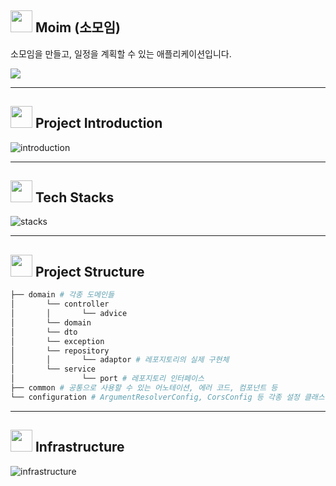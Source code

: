 ## <img src="https://github.com/salbyul/Coro-backend/assets/103320798/454c5fa5-5865-4455-b896-719a325dc6ca" width="35"> Moim (소모임)

소모임을 만들고, 일정을 계획할 수 있는 애플리케이션입니다.

<a href="https://moim.ddns.net"><img src="https://img.shields.io/badge/moim.ddns.net-green?style=flat&logo=google-chrome&logoColor=white"/></a>

---

## <img src="https://github.com/salbyul/Coro-backend/assets/103320798/985fe379-befb-442c-80ee-1cc6d0b1c8a7" width="35"> Project Introduction

![introduction](https://github.com/salbyul/Coro-backend/assets/103320798/b6099bbc-4f4b-4b26-bea1-b7609fd26438)

---

## <img src="https://github.com/salbyul/Coro-backend/assets/103320798/195638e9-e997-4be4-bb6c-a2a903898cf6" width="35"> Tech Stacks

![stacks](https://github.com/salbyul/Coro-backend/assets/103320798/de238388-44a5-46fb-8add-ef5f449d6649)

---

## <img src="https://github.com/salbyul/Coro-backend/assets/103320798/3874412c-0bc9-4694-a5b2-cb606c6b5fa7" width="35"> Project Structure

``` bash
├── domain # 각종 도메인들
│       └── controller
│       │       └── advice
│       └── domain
│       └── dto
│       └── exception
│       └── repository
│       │       └── adaptor # 레포지토리의 실제 구현체
│       └── service
│               └── port # 레포지토리 인터페이스
├── common # 공통으로 사용할 수 있는 어노테이션, 에러 코드, 컴포넌트 등
└── configuration # ArgumentResolverConfig, CorsConfig 등 각종 설정 클래스

```

---

## <img src="https://github.com/salbyul/Coro-backend/assets/103320798/d76761f9-b4d0-46c8-99da-932e3ad1df8c" width="35"> Infrastructure

![infrastructure](https://github.com/salbyul/Coro-backend/assets/103320798/1bee0b90-33df-460b-b5b0-c3079ab21482)